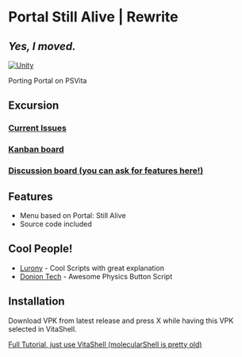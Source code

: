 # Portal Still Alive | Rewrite
## _Yes, I moved._

[![Unity](https://i.ibb.co/J27ccwJ/d-Txp-Pi9l-Df-thumb-1.png)](https://unity.com/)

Porting Portal on PSVita 

## Excursion
### [Current Issues](https://github.com/BurAndBY/PortalRewrite/issues)
### [Kanban board](https://github.com/BurAndBY/PortalRewrite/projects/2)
### [Discussion board (you can ask for features here!)](https://github.com/BurAndBY/PortalRewrite/discussions)
## Features

- Menu based on Portal: Still Alive 
- Source code included


## Cool People!



- [Lurony](https://github.com/UnityTutorialsHD/Unity-Tutorial-Assets) - Cool Scripts with great explanation
- [Donion Tech](https://www.youtube.com/watch?v=fTtLY0JdVqk) - Awesome Physics Button Script

## Installation

Download VPK from latest release and press X while having this VPK selected in VitaShell.

[Full Tutorial, just use VitaShell (molecularShell is pretty old)](https://www.cfwaifu.com/vitashell/)
